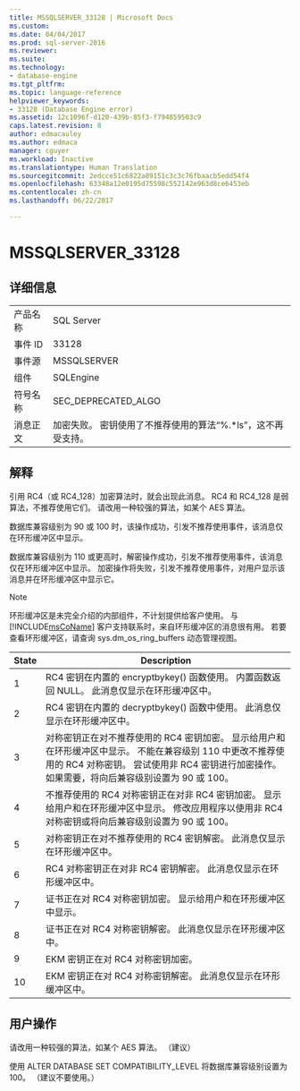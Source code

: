 ```yaml
---
title: MSSQLSERVER_33128 | Microsoft Docs
ms.custom: 
ms.date: 04/04/2017
ms.prod: sql-server-2016
ms.reviewer: 
ms.suite: 
ms.technology:
- database-engine
ms.tgt_pltfrm: 
ms.topic: language-reference
helpviewer_keywords:
- 33128 (Database Engine error)
ms.assetid: 12c1096f-d120-439b-85f3-f794859503c9
caps.latest.revision: 8
author: edmacauley
ms.author: edmaca
manager: cguyer
ms.workload: Inactive
ms.translationtype: Human Translation
ms.sourcegitcommit: 2edcce51c6822a89151c3c3c76fbaacb5edd54f4
ms.openlocfilehash: 63348a12e0195d75598c552142e963d8ce6453eb
ms.contentlocale: zh-cn
ms.lasthandoff: 06/22/2017

---
```

# <a name="mssqlserver33128"></a>MSSQLSERVER_33128
  
## <a name="details"></a>详细信息  
  
|||  
|-|-|  
|产品名称|SQL Server|  
|事件 ID|33128|  
|事件源|MSSQLSERVER|  
|组件|SQLEngine|  
|符号名称|SEC_DEPRECATED_ALGO|  
|消息正文|加密失败。 密钥使用了不推荐使用的算法“%.*ls”，这不再受支持。|  
  
## <a name="explanation"></a>解释  
引用 RC4（或 RC4_128）加密算法时，就会出现此消息。 RC4 和 RC4_128 是弱算法，不推荐使用它们。 请改用一种较强的算法，如某个 AES 算法。  
  
数据库兼容级别为 90 或 100 时，该操作成功，引发不推荐使用事件，该消息仅在环形缓冲区中显示。  
  
数据库兼容级别为 110 或更高时，解密操作成功，引发不推荐使用事件，该消息仅在环形缓冲区中显示。 加密操作将失败，引发不推荐使用事件，对用户显示该消息并在环形缓冲区中显示它。  
  
> [!NOTE]  
> 环形缓冲区是未完全介绍的内部组件，不计划提供给客户使用。 与 [!INCLUDE[msCoName](../../includes/msconame-md.md)] 客户支持联系时，来自环形缓冲区的消息很有用。 若要查看环形缓冲区，请查询 sys.dm_os_ring_buffers 动态管理视图。  
  
|State|Description|  
|---------|---------------|  
|1|RC4 密钥在内置的 encryptbykey() 函数使用。 内置函数返回 NULL。 此消息仅显示在环形缓冲区中。|  
|2|RC4 密钥在内置的 decryptbykey() 函数中使用。 此消息仅显示在环形缓冲区中。|  
|3|对称密钥正在对不推荐使用的 RC4 密钥加密。 显示给用户和在环形缓冲区中显示。 不能在兼容级别 110 中更改不推荐使用的 RC4 对称密钥。 尝试使用非 RC4 密钥进行加密操作。 如果需要，将向后兼容级别设置为 90 或 100。|  
|4|不推荐使用的 RC4 对称密钥正在对非 RC4 密钥加密。 显示给用户和在环形缓冲区中显示。 修改应用程序以使用非 RC4 对称密钥或将向后兼容级别设置为 90 或 100。|  
|5|对称密钥正在对不推荐使用的 RC4 密钥解密。 此消息仅显示在环形缓冲区中。|  
|6|RC4 对称密钥正在对非 RC4 密钥解密。 此消息仅显示在环形缓冲区中。|  
|7|证书正在对 RC4 对称密钥加密。 显示给用户和在环形缓冲区中显示。|  
|8|证书正在对 RC4 对称密钥解密。 此消息仅显示在环形缓冲区中。|  
|9|EKM 密钥正在对 RC4 对称密钥加密。|  
|10|EKM 密钥正在对 RC4 对称密钥解密。 此消息仅显示在环形缓冲区中。|  
  
## <a name="user-action"></a>用户操作  
请改用一种较强的算法，如某个 AES 算法。 （建议）  
  
使用 ALTER DATABASE SET COMPATIBILITY_LEVEL 将数据库兼容级别设置为 100。 （建议不要使用。）  
  

